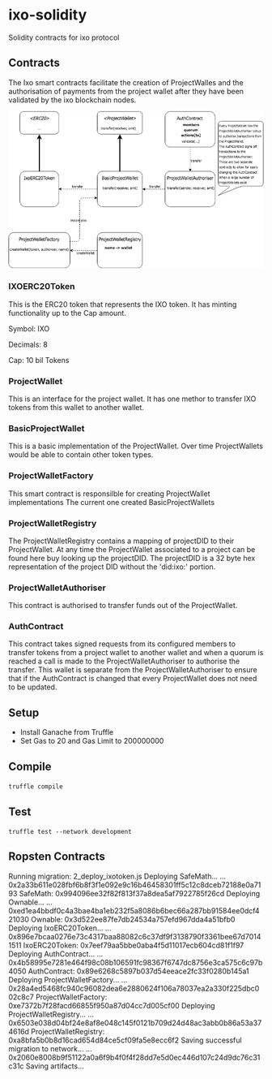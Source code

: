 # ixo-solidity
Solidity contracts for ixo protocol 

## Contracts

The Ixo smart contracts facilitate the creation of ProjectWalles and the authorisation of payments from the project wallet after they have been validated by the ixo blockchain nodes. 

![SmartContracts](./SmartContracts.png)

### IXOERC20Token
This is the ERC20 token that represents the IXO token.  It has minting functionality up to the Cap amount.

Symbol: IXO

Decimals: 8

Cap: 10 bil Tokens

### ProjectWallet
This is an interface for the project wallet.  It has one methor to transfer IXO tokens from this wallet to another wallet.
### BasicProjectWallet
This is a basic implementation of the ProjectWallet.  Over time ProjectWallets would be able to contain other token types.
### ProjectWalletFactory
This smart contract is responsilble for creating ProjectWallet implementations  The current one created BasicProjectWallets
### ProjectWalletRegistry
The ProjectWalletRegistry contains a mapping of projectDID to their ProjectWallet.  At any time the ProjectWallet associated to a project can be found here buy looking up the projectDID.  The projectDID is a 32 byte hex representation of the project DID without the 'did:ixo:' portion.
### ProjectWalletAuthoriser
This contract is authorised to transfer funds out of the ProjectWallet.
### AuthContract
This contract takes signed requests from its configured members to transfer tokens from a project wallet to another wallet and when a quorum is reached a call is made to the ProjectWalletAuthoriser to authorise the transfer.  This wallet is separate from the ProjectWalletAuthoriser to ensure that if the AuthContract is changed that every ProjectWallet does not need to be updated.

## Setup
- Install Ganache from Truffle
- Set Gas to 20 and Gas Limit to 200000000

## Compile
`truffle compile`

## Test
`truffle test --network development`

## Ropsten Contracts
Running migration: 2_deploy_ixotoken.js
  Deploying SafeMath...
  ... 0x2a33b611e028fbf6b8f3f1e092e9c16b46458301ff5c12c8dceb72188e0a7193
  SafeMath: 0x994096ee32f82f813f37a8dea5af7922785f26cd
  Deploying Ownable...
  ... 0xed1ea4bbdf0c4a3bae4ba1eb232f5a8086b6bec66a287bb91584ee0dcf421030
  Ownable: 0x3d522ee87fe7db24534a757efd967dda4a51bfb0
  Deploying IxoERC20Token...
  ... 0x896e7bcaa0276e73c4317baa88082c6c37df9f3138790f3361bee67d70141511
  IxoERC20Token: 0x7eef79aa5bbe0aba4f5d11017ecb604cd81f1f97
  Deploying AuthContract...
  ... 0x4b58995e7281e464f98c08b106591fc98367f6747dc8756e3ca575c6c97b4050
  AuthContract: 0x89e6268c5897b037d54eeace2fc33f0280b145a1
  Deploying ProjectWalletFactory...
  ... 0x28a4ed5468fc940c96082dea6e2880624f106a78037ea2a330f225dbc002c8c7
  ProjectWalletFactory: 0xe7372b7f28facd66855f950a87d04cc7d005cf00
  Deploying ProjectWalletRegistry...
  ... 0x6503e038d04bf24e8af8e048c145f0121b709d24d48ac3abb0b86a53a374616d
  ProjectWalletRegistry: 0xa8bfa5b0b8d16cad654d84ce5cf09fa5e8ecc6f2
Saving successful migration to network...
  ... 0x2060e8008b9f51122a0a6f9b4f0f4f28dd7e5d0ec446d107c24d9dc76c31c31c
Saving artifacts...

